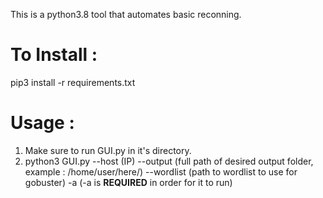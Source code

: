 This is a python3.8 tool that automates basic reconning.


# To Install :

pip3 install -r requirements.txt


# Usage :

1. Make sure to run GUI.py in it's directory.
2. python3 GUI.py --host (IP) --output (full path of desired output folder, example : /home/user/here/) --wordlist (path to wordlist to use for gobuster) -a (-a is **REQUIRED** in order for it to run)
 

